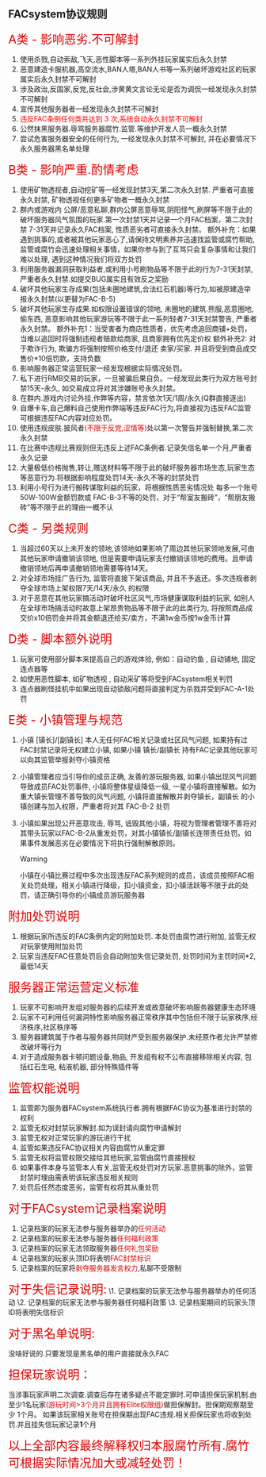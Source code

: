 ## FACsystem协议规则

<font size="5"><font color="#dd0000">A类 - 影响恶劣.<font color="#dd0000" size=5>不可解封</font></font></font>



1. 使用杀戮,自动索敌,飞天,恶性脚本等一系列外挂玩家属实后永久封禁
2. 恶意建造卡服机器,高空流水,BAN人塔,BAN人书等一系列破坏游戏社区的玩家属实后永久封禁不可解封
3. 涉及政治,反国家,反党,反社会,涉黄黄文言论无论是否为调侃一经发现永久封禁不可解封
4. 宣传其他服务器者一经发现永久封禁不可解封<font color=red >
5. 违反FAC条例任何类共达到 3 次,系统自动永久封禁不可解封</font>
6. 公然抹黑服务器.辱骂服务器腐竹.监管.等维护开发人员一概永久封禁
7. 尝试危害服务器安全的任何行为, 一经发现永久封禁不可解封, 并在必要情况下永久服务器黑名单处理

<font size="5"><font color="#dd0000">B类 - 影响严重.酌情考虑</font></font>

1. 使用矿物透视者,自动挖矿等一经发现封禁3天,第二次永久封禁. 严重者可直接永久封禁, 矿物透视任何更多矿物者一概永久封禁
2. 群内或游戏内 公屏/恶意私聊,群内公屏恶意辱骂,阴阳怪气,刷屏等不限于此的破坏服务器风气氛围的玩家.第一次封禁1天并记录一个月FAC档案，第二次封禁 7-31天并记录永久FAC档案, 性质恶劣者可直接永久封禁。
   额外补充：如果遇到挑事的,或者被其他玩家恶心了,请保持文明素养并迅速找监管或腐竹帮助, 监管或腐竹会迅速处理相关事情，如果你参与到了互骂只会复杂事情和让我们难以处理, 遇到这种情况我们将双方处罚
3. 利用服务器漏洞获取利益者,或利用小号刷物品等不限于此的行为7-31天封禁,严重者永久封禁.如提交BUG属实且有效反之奖励
4. 破坏其他玩家生存成果(包括未圈地建筑,合法红石机器)等行为,如被原建造举报永久封禁(以更替为FAC-B-5)
5. 破坏其他玩家生存成果.如权限设置错误的领地, 未圈地的建筑.熊服,恶意圈地,偷东西, 恶意影响其他玩家游玩等不限于此一系列轻者7-31天封禁警告, 严重者永久封禁。
   额外补充1：当受害者为商店性质者，优先考虑追回商铺+处罚，当难以追回时将强制违规者赔款给商家, 且商家拥有优先定价权
   额外补充2: 对于欺诈行为, 欺骗方将强制按照价格支付/退还 卖家/买家. 并且将受到商品成交售价*10倍罚款，支持负数
6. 影响服务器正常运营玩家一经发现根据实际情况处罚。
7. 私下进行RMB交易的玩家，一旦被骗后果自负。一经发现此类行为双方账号封禁15天-永久, 如交易成立将对其涉嫌账号永久封禁。
8. 在群内.游戏内讨论外挂,作弊等内容，禁言依次1天/1周/永久(Q群直接逐出)
9. 自爆卡车,自己爆料自己使用作弊端等违反FAC行为,将直接视为违反FAC监管可根据违反FAC内容对应处罚。
10. 使用违规皮肤.披风者<font color="#dd0000">(不限于反党,涩情等)</font>处以第一次警告并强制替换,第二次永久封禁
11. 在比赛中违规比赛规则但无违反上述FAC条例者.记录失信名单一个月,严重者永久记录
12. 大量极低价格抛售,转让,赠送材料等不限于此的破坏服务器市场生态,玩家生态等恶意行为.将根据影响程度处罚14天-永久不等的封禁处罚
13. 利用小号行为进行搬砖谋取利益的玩家，将根据性质恶劣情况处 每多一个账号50W-100W金额罚款或 FAC-B-3不等的处罚，对于“帮室友搬砖”，“帮朋友搬砖”等不限于此的理由一概不认

<font size="5"><font color="#dd0000">C类 - 另类规则</font></font>

1. 当超过60天以上未开发的领地,该领地如果影响了周边其他玩家领地发展,可由其他玩家申请撤销该领地, 但是需要申请玩家支付撤销该领地的费用。且申请撤销领地后再申请撤销领地需要等待14天。
2. 对全球市场挂广告行为, 监管将直接下架该商品, 并且不予返还。多次违规者剥夺全球市场上架权限7天/14天/永久 的权限
3. 对于恶意在其他玩家搞活动时破坏社区风气,市场健康谋取利益的玩家, 如别人在全球市场搞活动时故意上架昂贵物品等不限于此的此类行为, 将按照商品成交价x10倍罚金并将其金额退还给买/卖方，不满1w金币按1w金币计算

<font size="5"><font color="#dd0000">D类 - 脚本额外说明</font></font>

1. 玩家可使用部分脚本来提高自己的游戏体验, 例如：自动钓鱼 , 自动铺地, 固定连点器等
2. 如使用恶性脚本, 如矿物透视 , 自动采矿等将受到FACsystem相关判罚
3. 连点器刷怪挂机中如果出现自动锁敌问题将直接判定为杀戮并受到FAC-A-1处罚

<font size="5"><font color="#dd0000">E类 - 小镇管理与规范</font></font>

1. 小镇 [镇长]/[副镇长] 本人无任何FAC相关记录或社区风气问题, 如果持有过FAC封禁记录将无权建立小镇, 如果小镇 镇长/副镇长 持有FAC记录其他玩家可以向其监管举报剥夺小镇资格

2. 小镇管理者应当引导你的成员正确, 友善的游玩服务器, 如果小镇出现风气问题导致成员FAC处罚事件, 小镇将整体星级降低一级, 一星小镇将直接解散。如为重大镇长管理不善导致的风气问题, 小镇将直接解散并剥夺镇长，副镇长 的小镇创建与加入权限，严重者将对其 FAC-B-2 处罚

3. 小镇如果出现公开恶意攻击, 辱骂, 诋毁其他小镇，将视为管理者管理不善将对其带头玩家以FAC-B-2从重发处罚，对其小镇镇长/副镇长连带责任处罚。如果事件发展恶劣在必要情况下将执行强制解散原则。

   > [!warning]
   >
   > 小镇在小镇比赛过程中多次出现违反FAC系列规则的成员，该成员按照FAC相关处罚处理，相关小镇进行降级，扣小镇资金，扣小镇活跃等不限于此的处罚，请正确引导你的小镇成员游玩服务器

<font size="5" color="#dd0000">附加处罚说明</font>

1. 根据玩家所违反的FAC条例内定的附加处罚. 本处罚由腐竹进行附加, 监管无权对玩家使用附加处罚
2. 玩家当违反FAC任意处罚后会自动附加失信记录处罚, 处罚时间为主罚时间*2, 最低14天

<font size="5" color="#dd0000">服务器正常运营定义标准</font>

1. 玩家不可影响开发组对服务器的后续开发或故意破坏影响服务器健康生态环境
2. 玩家不可利用任何漏洞特性影响服务器正常秩序其中包括但不限于玩家秩序,经济秩序,社区秩序等
3. 服务器建筑属于作者与服务器共同财产受到服务器保护.未经原作者允许严禁修改破坏等行为
4. 对于造成服务器卡顿问题设备,物品, 开发组有权不公布直接移除相关内容, 包括红石生电, 粘液机器, 部分特殊插件等

<font size="5" color="#dd0000">监管权能说明</font>

1. 监管即为服务器FACsystem系统执行者.拥有根据FAC协议为基准进行封禁的权利
2. 监管无权对封禁玩家解封.如为误封请向腐竹申请解封
3. 监管无权对正常玩家的游玩进行干扰
4. 监管如果违反FAC协议相关内容由腐竹从重定罪
5. 监管无权将监管权限交接给其他玩家,监管由腐竹直接授权
6. 如果事件本身与监管本人有关,监管无权处罚对方玩家.恶意挑事的除外，监管封禁时理由需表明该玩家违反相关规则
7. 处罚后任然态度恶劣，监管有权将其从重处罚

<font size="5" color="#dd0000">对于FACsystem记录档案说明</font>

1. 记录档案的玩家无法参与服务器举办的<font color="#dd0000">任何活动</font>
2. 记录档案的玩家无法参与服务器<font color="#dd0000">任何福利政策</font>
3. 记录档案的玩家无法领取服务器<font color="#dd0000">任何礼包奖励</font>
4. 记录档案的玩家头顶ID将表明<font color="#dd0000">FAC封禁标识</font>
5. 记录档案的玩家将<font color="#dd0000">剥夺服务器发言权力</font>,私聊不受限制

<font color="#dd0000" size=5>对于失信记录说明:</font>
\1. 记录档案的玩家无法参与服务器举办的任何活动
\2. 记录档案的玩家无法参与服务器任何福利政策
\3. 记录档案期间的玩家头顶ID将表明失信标识

<font color="#dd0000" size=5 >对于黑名单说明:</font>

没啥好说的.只要发现是黑名单的用户直接就永久FAC

<font color="#dd0000" size=5>担保玩家说明：</font>

当涉事玩家声明二次调查.调查后存在诸多疑点不能定罪时.可申请担保玩家机制.由至少1名玩家<font color="#dd0000">(游玩时间>3个月并且拥有Elite权限组)</font>做担保解封。担保期观察期至少 1个月。
如果该玩家相关账号在担保期出现FAC违规.相关担保玩家也将收到处罚.并且挂失信玩家记录**1**个月

<font color="#dd0000" size=5>以上全部内容最终解释权归本服腐竹所有.腐竹可根据实际情况加大或减轻处罚！

 </font>
